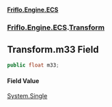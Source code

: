 #### [Friflo.Engine.ECS](index.md#'index')
### [Friflo.Engine.ECS](Friflo.Engine.ECS.md#'Friflo.Engine.ECS').[Transform](Transform.md#'Friflo.Engine.ECS.Transform')

## Transform.m33 Field

```csharp
public float m33;
```

#### Field Value
[System.Single](https://docs.microsoft.com/en-us/dotnet/api/System.Single#'System.Single')